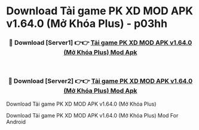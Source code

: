 # Download Tải game PK XD MOD APK v1.64.0 (Mở Khóa Plus) - p03hh


<div align="center">
<h3>🔴 Download [Server1] 👉👉 <a href="https://apk-comot.site?title=Tải_game_PK_XD_MOD_APK_v1.64.0_(Mở_Khóa_Plus)">Tải game PK XD MOD APK v1.64.0 (Mở Khóa Plus) Mod Apk</a></h3><br>
<h3>🔴 Download [Server2] 👉👉 <a href="https://apk-comot.site?title=Tải_game_PK_XD_MOD_APK_v1.64.0_(Mở_Khóa_Plus)">Tải game PK XD MOD APK v1.64.0 (Mở Khóa Plus) Mod Apk</a></h3>
</div>



Download Tải game PK XD MOD APK v1.64.0 (Mở Khóa Plus) 

Download Tải game PK XD MOD APK v1.64.0 (Mở Khóa Plus) Mod For Android